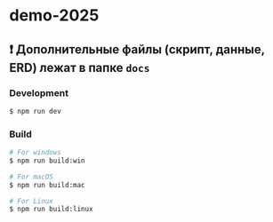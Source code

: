 # demo-2025

## ❗ Дополнительные файлы (скрипт, данные, ERD) лежат в папке `docs`

### Development

```bash
$ npm run dev
```

### Build

```bash
# For windows
$ npm run build:win

# For macOS
$ npm run build:mac

# For Linux
$ npm run build:linux
```
